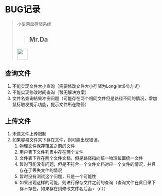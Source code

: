 # BUG记录

> 小型网盘存储系统
> >## **Mr.Da**
> <img src="http://i.imgur.com/zinCKRK.png" width="" height="35"/>
>

## 查询文件
	
1. 不能实现文件大小查询（需要修改文件大小存储为Long(Int64)方式）
2. 不能实现修改时间查询（暂无解决方案）
3. 文件名查询结果冲突问题（可能存在两个相同文件但是路径不同的情况，增加鼠标触发提示功能，提示文件所在路径）

## 上传文件

1. 未做文件上传限制
2. 如果容易文件夹下存在文件，则可能出现错误。
	1. 物理文件保存覆盖之前的文件
	2. 用户表下文件列表中存在两个文件
	3. 文件表下存在两个文件文档，但是路径指向统一物理位置统一文件
	4. 暂时可能没有问题，但是不符合一个文件文档对应一个文件的情况，并且存在了丢失文件的情况
	5. 暂时没有测试这个问题，只是一个可能性
	6. 如果出现这样的可能，则进行保存文件之前的查询（查询文件在此目录下存不存在，如果存在则修改文件名后面+（n））